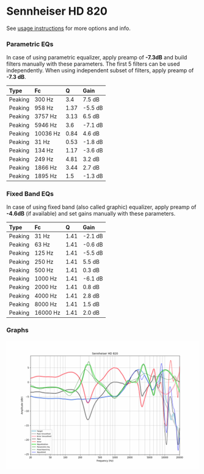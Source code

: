 # Sennheiser HD 820
See [usage instructions](https://github.com/jaakkopasanen/AutoEq#usage) for more options and info.

### Parametric EQs
In case of using parametric equalizer, apply preamp of **-7.3dB** and build filters manually
with these parameters. The first 5 filters can be used independently.
When using independent subset of filters, apply preamp of **-7.3 dB**.

| Type    | Fc       |    Q | Gain    |
|:--------|:---------|:-----|:--------|
| Peaking | 300 Hz   | 3.4  | 7.5 dB  |
| Peaking | 958 Hz   | 1.37 | -5.5 dB |
| Peaking | 3757 Hz  | 3.13 | 6.5 dB  |
| Peaking | 5946 Hz  | 3.6  | -7.1 dB |
| Peaking | 10036 Hz | 0.84 | 4.6 dB  |
| Peaking | 31 Hz    | 0.53 | -1.8 dB |
| Peaking | 134 Hz   | 1.17 | -3.6 dB |
| Peaking | 249 Hz   | 4.81 | 3.2 dB  |
| Peaking | 1866 Hz  | 3.44 | 2.7 dB  |
| Peaking | 1895 Hz  | 1.5  | -1.3 dB |

### Fixed Band EQs
In case of using fixed band (also called graphic) equalizer, apply preamp of **-4.6dB**
(if available) and set gains manually with these parameters.

| Type    | Fc       |    Q | Gain    |
|:--------|:---------|:-----|:--------|
| Peaking | 31 Hz    | 1.41 | -2.1 dB |
| Peaking | 63 Hz    | 1.41 | -0.6 dB |
| Peaking | 125 Hz   | 1.41 | -5.5 dB |
| Peaking | 250 Hz   | 1.41 | 5.5 dB  |
| Peaking | 500 Hz   | 1.41 | 0.3 dB  |
| Peaking | 1000 Hz  | 1.41 | -6.1 dB |
| Peaking | 2000 Hz  | 1.41 | 0.8 dB  |
| Peaking | 4000 Hz  | 1.41 | 2.8 dB  |
| Peaking | 8000 Hz  | 1.41 | 1.5 dB  |
| Peaking | 16000 Hz | 1.41 | 2.0 dB  |

### Graphs
![](./Sennheiser%20HD%20820.png)